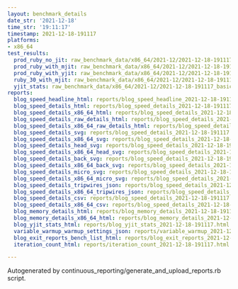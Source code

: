 ```yaml
---
layout: benchmark_details
date_str: '2021-12-18'
time_str: '19:11:17'
timestamp: 2021-12-18-191117
platforms:
- x86_64
test_results:
  prod_ruby_no_jit: raw_benchmark_data/x86_64/2021-12/2021-12-18-191117_basic_benchmark_prod_ruby_no_jit.json
  prod_ruby_with_mjit: raw_benchmark_data/x86_64/2021-12/2021-12-18-191117_basic_benchmark_prod_ruby_with_mjit.json
  prod_ruby_with_yjit: raw_benchmark_data/x86_64/2021-12/2021-12-18-191117_basic_benchmark_prod_ruby_with_yjit.json
  ruby_30_with_mjit: raw_benchmark_data/x86_64/2021-12/2021-12-18-191117_basic_benchmark_ruby_30_with_mjit.json
  yjit_stats: raw_benchmark_data/x86_64/2021-12/2021-12-18-191117_basic_benchmark_yjit_stats.json
reports:
  blog_speed_headline_html: reports/blog_speed_headline_2021-12-18-191117.html
  blog_speed_details_html: reports/blog_speed_details_2021-12-18-191117.html
  blog_speed_details_x86_64_html: reports/blog_speed_details_2021-12-18-191117.x86_64.html
  blog_speed_details_raw_details_html: reports/blog_speed_details_2021-12-18-191117.raw_details.html
  blog_speed_details_x86_64_raw_details_html: reports/blog_speed_details_2021-12-18-191117.x86_64.raw_details.html
  blog_speed_details_svg: reports/blog_speed_details_2021-12-18-191117.svg
  blog_speed_details_x86_64_svg: reports/blog_speed_details_2021-12-18-191117.x86_64.svg
  blog_speed_details_head_svg: reports/blog_speed_details_2021-12-18-191117.head.svg
  blog_speed_details_x86_64_head_svg: reports/blog_speed_details_2021-12-18-191117.x86_64.head.svg
  blog_speed_details_back_svg: reports/blog_speed_details_2021-12-18-191117.back.svg
  blog_speed_details_x86_64_back_svg: reports/blog_speed_details_2021-12-18-191117.x86_64.back.svg
  blog_speed_details_micro_svg: reports/blog_speed_details_2021-12-18-191117.micro.svg
  blog_speed_details_x86_64_micro_svg: reports/blog_speed_details_2021-12-18-191117.x86_64.micro.svg
  blog_speed_details_tripwires_json: reports/blog_speed_details_2021-12-18-191117.tripwires.json
  blog_speed_details_x86_64_tripwires_json: reports/blog_speed_details_2021-12-18-191117.x86_64.tripwires.json
  blog_speed_details_csv: reports/blog_speed_details_2021-12-18-191117.csv
  blog_speed_details_x86_64_csv: reports/blog_speed_details_2021-12-18-191117.x86_64.csv
  blog_memory_details_html: reports/blog_memory_details_2021-12-18-191117.html
  blog_memory_details_x86_64_html: reports/blog_memory_details_2021-12-18-191117.x86_64.html
  blog_yjit_stats_html: reports/blog_yjit_stats_2021-12-18-191117.html
  variable_warmup_warmup_settings_json: reports/variable_warmup_2021-12-18-191117.warmup_settings.json
  blog_exit_reports_bench_list_html: reports/blog_exit_reports_2021-12-18-191117.bench_list.html
  iteration_count_html: reports/iteration_count_2021-12-18-191117.html

---
```

Autogenerated by continuous_reporting/generate_and_upload_reports.rb script.
